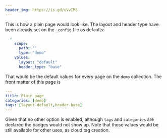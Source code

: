 ```yaml
---
header_img: https://is.gd/uVvIMS
---
```


This is how a plain page would look like. The layout and header type have been already set on the `_config` file as defaults:

```yaml
  -
    scope:
      path: ""
      type: "demo"
    values:
      layout: "default"
      header_type: "base"
```

That would be the default values for every page on the `demo` collection. The front matter of this page is 

```yaml
---
title: Plain page
categories: [demo]
tags: [layout-default,header-base]
---
```

Given that no other option is enabled, although `tags` and `categories` are declared the badges would not show up. Note that those values would be still available for other uses, as cloud tag creation.
